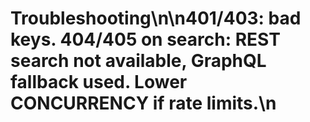 # Troubleshooting\n\n401/403: bad keys. 404/405 on search: REST search not available, GraphQL fallback used. Lower CONCURRENCY if rate limits.\n